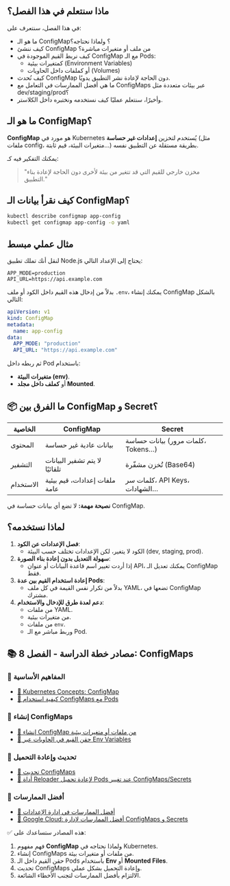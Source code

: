 ## ماذا سنتعلم في هذا الفصل؟

في هذا الفصل، سنتعرف على:

- ما هو الـ ConfigMap؟ ولماذا نحتاجه؟
- كيف ننشئ ConfigMap من ملف أو متغيرات مباشرة؟
- كيف نربط القيم الموجودة في ConfigMap مع الـ Pods:
  - كمتغيرات بيئية (Environment Variables)
  - أو كملفات داخل الحاويات (Volumes)
- كيف نُحدث ConfigMap دون الحاجة لإعادة نشر التطبيق يدويًا.
- ما هي أفضل الممارسات في التعامل مع ConfigMaps عبر بيئات متعددة مثل dev/staging/prod؟
- وأخيرًا، سنتعلم عمليًا كيف نستخدمه ونختبره داخل الكلاستر.

## ما هو الـ ConfigMap؟

**ConfigMap** هو مورد في Kubernetes يُستخدم لتخزين **إعدادات غير حساسة** (مثل ملفات config، متغيرات البيئة، قيم ثابتة...) بطريقة مستقلة عن التطبيق نفسه.

يمكنك التفكير فيه كـ:

> "مخزن خارجي للقيم التي قد تتغير من بيئة لأخرى دون الحاجة لإعادة بناء التطبيق."

## كيف نقرأ بيانات الـ ConfigMap؟

```bash
kubectl describe configmap app-config
kubectl get configmap app-config -o yaml
```

## مثال عملي مبسط

لنقل أنك تملك تطبيق Node.js يحتاج إلى الإعداد التالي:

```env
APP_MODE=production
API_URL=https://api.example.com
```

بدلاً من إدخال هذه القيم داخل الكود أو ملف `.env`، يمكنك إنشاء ConfigMap بالشكل التالي:

```yaml
apiVersion: v1
kind: ConfigMap
metadata:
  name: app-config
data:
  APP_MODE: "production"
  API_URL: "https://api.example.com"
```

ثم ربطه داخل Pod باستخدام:

- **متغيرات البيئة (env)**.
- أو **كملف داخل مجلد Mounted**.


## 📦 ما الفرق بين ConfigMap و Secret؟

| الخاصية         | ConfigMap                         | Secret                                |
|----------------|-----------------------------------|----------------------------------------|
| المحتوى        | بيانات عادية غير حساسة            | بيانات حساسة (كلمات مرور، Tokens…)     |
| التشفير        | لا يتم تشفير البيانات تلقائيًا    | تُخزن مشفّرة (Base64)                   |
| الاستخدام      | ملفات إعدادات، قيم بيئية عامة     | كلمات سر، API Keys، الشهادات…           |

**نصيحة مهمة:** لا تضع أي بيانات حساسة في ConfigMap.

## لماذا نستخدمه؟

1. **فصل الإعدادات عن الكود**:
   - الكود لا يتغير، لكن الإعدادات تختلف حسب البيئة (dev, staging, prod).
2. **سهولة التعديل بدون إعادة بناء الصورة**:
   - إذا أردت تغيير اسم قاعدة البيانات أو عنوان API، يمكنك تعديل الـ ConfigMap فقط.
3. **إعادة استخدام القيم بين عدة Pods**:
   - بدلاً من تكرار نفس القيمة في كل ملف YAML، تضعها في ConfigMap مشترك.
4. **دعم لعدة طرق للإدخال والاستخدام**:
   - من ملفات YAML.
   - من متغيرات بيئية.
   - من ملفات `env`.
   - وربط مباشر مع الـ Pod.



## 📚 مصادر خطة الدراسة - الفصل 8: ConfigMaps

### 🔹 المفاهيم الأساسية
- <a href="https://kubernetes.io/docs/concepts/configuration/configmap/" target="_blank">📖 Kubernetes Concepts: ConfigMap</a>  
- <a href="https://kubernetes.io/docs/tasks/configure-pod-container/configure-pod-configmap/" target="_blank">📖 كيفية استخدام ConfigMaps مع Pods</a>  

### 🔹 إنشاء ConfigMaps
- <a href="https://kubernetes.io/docs/tasks/configure-pod-container/configure-pod-configmap/#create-configmaps" target="_blank">📖 إنشاء ConfigMap من ملفات أو متغيرات بيئية</a>  
- <a href="https://kubernetes.io/docs/tasks/configure-pod-container/configure-pod-configmap/#define-container-environment-variables-using-configmap-data" target="_blank">📖 حقن القيم في الحاويات عبر Env Variables</a>  

### 🔹 تحديث وإعادة التحميل
- <a href="https://kubernetes.io/docs/tasks/configure-pod-container/configure-pod-configmap/#update-configmap" target="_blank">📖 تحديث ConfigMaps</a>  
- <a href="https://github.com/stakater/Reloader" target="_blank">📖 أداة Reloader لإعادة تحميل Pods عند تغيير ConfigMaps/Secrets</a>  

### 🔹 أفضل الممارسات
- <a href="https://kubernetes.io/docs/concepts/configuration/overview/" target="_blank">📖 أفضل الممارسات في إدارة الإعدادات</a>  
- <a href="https://cloud.google.com/architecture/best-practices-for-kubernetes" target="_blank">📖 Google Cloud: أفضل الممارسات لإدارة ConfigMaps و Secrets</a>  

✅ هذه المصادر ستساعدك على:  
1. فهم مفهوم **ConfigMap** ولماذا نحتاجه في Kubernetes.  
2. إنشاء ConfigMaps من ملفات أو متغيرات بيئة.  
3. حقن القيم داخل الـ Pods باستخدام **Env** أو **Mounted Files**.  
4. تحديث ConfigMaps وإعادة التحميل بشكل عملي.  
5. الالتزام بأفضل الممارسات لتجنب الأخطاء الشائعة.  

